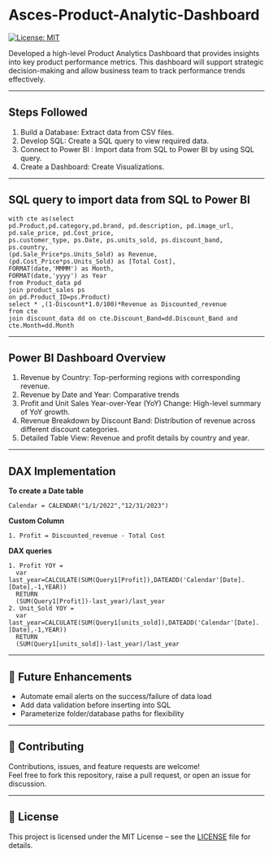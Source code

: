 # Asces-Product-Analytic-Dashboard
[![License: MIT](https://img.shields.io/badge/License-MIT-yellow.svg)](LICENSE)

Developed a high-level Product Analytics Dashboard that provides insights into key product performance metrics. This dashboard will support strategic decision-making and allow business team to track performance trends effectively.

---

## Steps Followed
1. Build a Database: Extract data from CSV files.
2. Develop SQL: Create a SQL query to view required data.
2. Connect to Power BI : Import data from SQL to Power BI by using SQL query.
3. Create a Dashboard: Create Visualizations.

---

## SQL query to import data from SQL to Power BI
```
with cte as(select 
pd.Product,pd.category,pd.brand, pd.description, pd.image_url, pd.sale_price, pd.Cost_price,
ps.customer_type, ps.Date, ps.units_sold, ps.discount_band, ps.country,
(pd.Sale_Price*ps.Units_Sold) as Revenue,
(pd.Cost_Price*ps.Units_Sold) as [Total Cost],
FORMAT(date,'MMMM') as Month,
FORMAT(date,'yyyy') as Year
from Product_data pd 
join product_sales ps 
on pd.Product_ID=ps.Product)
select * ,(1-Discount*1.0/100)*Revenue as Discounted_revenue
from cte
join discount_data dd on cte.Discount_Band=dd.Discount_Band and cte.Month=dd.Month
```
---

## Power BI Dashboard Overview
1. Revenue by Country: Top-performing regions with corresponding revenue.
2. Revenue by Date and Year: Comparative trends
3. Profit and Unit Sales Year-over-Year (YoY) Change: High-level summary of YoY growth.
4. Revenue Breakdown by Discount Band: Distribution of revenue across different discount categories.
5. Detailed Table View: Revenue and profit details by country and year.
---
## DAX Implementation 

**To create a Date table**
```
Calendar = CALENDAR("1/1/2022","12/31/2023")
```

**Custom Column**
```
1. Profit = Discounted_revenue - Total Cost
``` 
**DAX queries**
```
1. Profit YOY = 
  var last_year=CALCULATE(SUM(Query1[Profit]),DATEADD('Calendar'[Date].[Date],-1,YEAR))
  RETURN
  (SUM(Query1[Profit])-last_year)/last_year
2. Unit_Sold YOY = 
  var last_year=CALCULATE(SUM(Query1[units_sold]),DATEADD('Calendar'[Date].[Date],-1,YEAR))
  RETURN
  (SUM(Query1[units_sold])-last_year)/last_year
```

---
## 🚀 Future Enhancements
- Automate email alerts on the success/failure of data load  
- Add data validation before inserting into SQL  
- Parameterize folder/database paths for flexibility  

---

## 🤝 Contributing
Contributions, issues, and feature requests are welcome!  
Feel free to fork this repository, raise a pull request, or open an issue for discussion.  

---

## 📜 License
This project is licensed under the MIT License – see the [LICENSE](LICENSE) file for details.  
